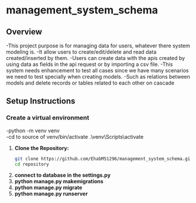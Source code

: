 # management_system_schema

## Overview
-This project purpose is for managing data for users, whatever there system modeling is.
-It allow users to create/edit/delete and read data created/inserted by them.
-Users can create data with the apis created by using data as fields in the api request or by importing a csv file.
-This system needs enhancement to test all cases since we have many scenarios we need to test specially when creating models.
-Such as relations between models and delete records or tables related to each other on cascade

## Setup Instructions
### Create a virtual environment
-python -m venv venv  
-cd to source of venv/bin/activate
.\venv\Scripts\activate



1. **Clone the Repository:**
   ```bash
   git clone https://github.com/EhabM51296/management_system_schema.git
   cd repository
2. **connect to database in the settings.py**
3. **python manage.py makemigrations**
4. **python manage.py migrate**
5. **python manage.py runserver**
